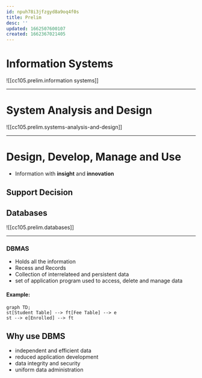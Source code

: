 ```yaml
---
id: npuh78i3jfzgyd8a9oq4f0s
title: Prelim
desc: ''
updated: 1662507600107
created: 1662367021405
---
```


# Information Systems

![[cc105.prelim.information systems]]

---

# System Analysis and Design

![[cc105.prelim.systems-analysis-and-design]]

---

# Design, Develop, Manage and Use

- Information with **insight** and **innovation**

## Support Decision

## Databases

![[cc105.prelim.databases]]

---

### DBMAS

- Holds all the information
- Recess and Records
- Collection of interrelateed and persistent data
- set of application program used to access, delete and manage data

#### Example:

```mermaid
graph TD;
st[Student Table] --> ft[Fee Table] --> e
st --> e[Enrolled] --> ft
```

## Why use DBMS

- independent and efficient data
- reduced application development
- data integrity and security
- uniform data administration
